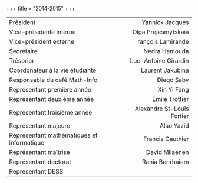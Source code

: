 +++
title = "2014-2015"
+++

|                                            |                            |
|:-------------------------------------------|---------------------------:|
| Président                                  |            Yannick Jacques |
| Vice-présidente interne                    |        Olga Prejesmytskaia |
| Vice-président externe                     |          rançois Lamirande |
| Secrétaire                                 |              Nedra Hamouda |
| Trésorier                                  |       Luc-Antoine Girardin |
| Coordonateur à la vie étudiante            |           Laurent Jakubina |
| Responsable du café Math-Info              |                 Diego Saby |
| Représentant première année                |                Xin Yi Fang |
| Représentant deuxième année                |             Émile Trottier |
| Représentant troisième année               | Alexandre St-Louis Fortier |
| Représentant majeure                       |                 Alao Yazid |
| Représentant mathématiques et informatique |           Francis Gauthier |
| Représentant maîtrise                      |             David Milaenen |
| Représentant doctorat                      |            Rania Benrhaiem |
| Représentant DESS                          |                            |
